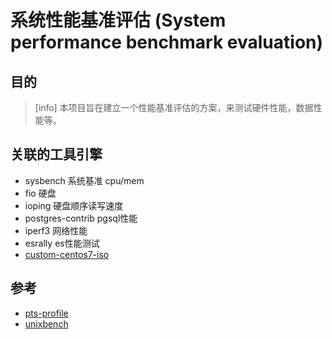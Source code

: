 # 系统性能基准评估 (System performance benchmark evaluation)

## 目的
> [info] 本项目旨在建立一个性能基准评估的方案，来测试硬件性能，数据性能等。

## 关联的工具引擎
- sysbench 系统基准 cpu/mem 
- fio 硬盘
- ioping 硬盘顺序读写速度
- postgres-contrib  pgsql性能
- iperf3  网络性能
- esrally es性能测试
- [custom-centos7-iso](https://github.com/2b45/custom-centos7)

## 参考
- [pts-profile](https://github.com/phoronix-test-suite/test-profiles)
- [unixbench](https://github.com/361way/unixbench/blob/master/unixbench.sh)